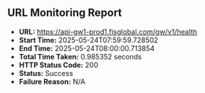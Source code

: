 ## URL Monitoring Report

- **URL:** https://api-gw1-prod1.fisglobal.com/gw/v1/health
- **Start Time:** 2025-05-24T07:59:59.728502
- **End Time:** 2025-05-24T08:00:00.713854
- **Total Time Taken:** 0.985352 seconds
- **HTTP Status Code:** 200
- **Status:** Success
- **Failure Reason:** N/A

